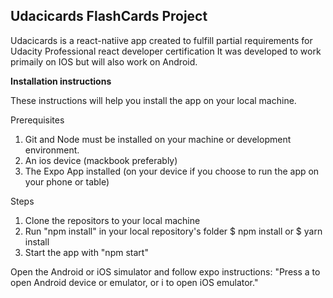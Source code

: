 <h2>Udacicards FlashCards Project</h2>

Udacicards is a react-natiive app created to fulfill partial requirements for Udacity Professional react developer certification 
It was developed to work primaily on IOS but will also work on Android. 

<b>Installation instructions</b>

These instructions will help you install the app on your local machine.

Prerequisites
  1. Git and Node must be installed on your machine or development environment.
  2. An ios device (mackbook preferably)
  3. The Expo App installed (on your device if you choose to run the app on your phone or table)
  
Steps
 1. Clone the repositors to your local machine
 2. Run "npm install" in your local repository's folder
    $ npm install or $ yarn install
 3. Start the app with "npm start"

 Open the Android or iOS simulator and follow expo instructions: "Press a to open Android device or emulator, or i to open iOS emulator."

